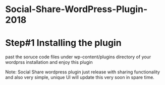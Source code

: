 # Social-Share-WordPress-Plugin-2018

# Step#1 Installing the plugin

past the soruce code files under wp-content/plugins directory of your wordprss installation 
and enjoy this plugin

Note: Social Share wordpress plugin just release with sharing functionality and also very simple, unique UI will update this very soon in spare time.

